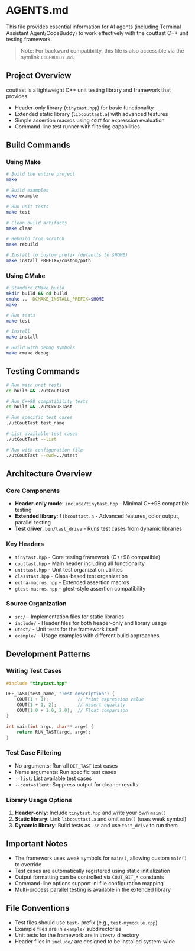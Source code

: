 # AGENTS.md

This file provides essential information for AI agents (including Terminal Assistant Agent/CodeBuddy) to work effectively with the couttast C++ unit testing framework.

> Note: For backward compatibility, this file is also accessible via the symlink `CODEBUDDY.md`.

## Project Overview

couttast is a lightweight C++ unit testing library and framework that provides:
- Header-only library (`tinytast.hpp`) for basic functionality
- Extended static library (`libcouttast.a`) with advanced features
- Simple assertion macros using `COUT` for expression evaluation
- Command-line test runner with filtering capabilities

## Build Commands

### Using Make
```bash
# Build the entire project
make

# Build examples
make example

# Run unit tests
make test

# Clean build artifacts
make clean

# Rebuild from scratch
make rebuild

# Install to custom prefix (defaults to $HOME)
make install PREFIX=/custom/path
```

### Using CMake
```bash
# Standard CMake build
mkdir build && cd build
cmake .. -DCMAKE_INSTALL_PREFIX=$HOME
make

# Run tests
make test

# Install
make install

# Build with debug symbols
make cmake.debug
```

## Testing Commands

```bash
# Run main unit tests
cd build && ./utCoutTast

# Run C++98 compatibility tests
cd build && ./utCxx98Tast

# Run specific test cases
./utCoutTast test_name

# List available test cases
./utCoutTast --list

# Run with configuration file
./utCoutTast --cwd=../utest
```

## Architecture Overview

### Core Components
- **Header-only mode**: `include/tinytast.hpp` - Minimal C++98 compatible testing
- **Extended library**: `libcouttast.a` - Advanced features, color output, parallel testing
- **Test driver**: `bin/tast_drive` - Runs test cases from dynamic libraries

### Key Headers
- `tinytast.hpp` - Core testing framework (C++98 compatible)
- `couttast.hpp` - Main header including all functionality
- `unittast.hpp` - Unit test organization utilities
- `classtast.hpp` - Class-based test organization
- `extra-macros.hpp` - Extended assertion macros
- `gtest-macros.hpp` - gtest-style assertion compatibility

### Source Organization
- `src/` - Implementation files for static libraries
- `include/` - Header files for both header-only and library usage
- `utest/` - Unit tests for the framework itself
- `example/` - Usage examples with different build approaches

## Development Patterns

### Writing Test Cases
```cpp
#include "tinytast.hpp"

DEF_TAST(test_name, "Test description") {
    COUT(1 + 1);           // Print expression value
    COUT(1 + 1, 2);        // Assert equality
    COUT(1.0 + 1.0, 2.0);  // Float comparison
}

int main(int argc, char** argv) {
    return RUN_TAST(argc, argv);
}
```

### Test Case Filtering
- No arguments: Run all `DEF_TAST` test cases
- Name arguments: Run specific test cases
- `--list`: List available test cases
- `--cout=silent`: Suppress output for cleaner results

### Library Usage Options
1. **Header-only**: Include `tinytast.hpp` and write your own `main()`
2. **Static library**: Link `libcouttast.a` and omit `main()` (uses weak symbol)
3. **Dynamic library**: Build tests as `.so` and use `tast_drive` to run them

## Important Notes

- The framework uses weak symbols for `main()`, allowing custom `main()` to override
- Test cases are automatically registered using static initialization
- Output formatting can be controlled via `COUT_BIT_*` constants
- Command-line options support ini file configuration mapping
- Multi-process parallel testing is available in the extended library

## File Conventions

- Test files should use `test-` prefix (e.g., `test-mymodule.cpp`)
- Example files are in `example/` subdirectories
- Unit tests for the framework are in `utest/` directory
- Header files in `include/` are designed to be installed system-wide